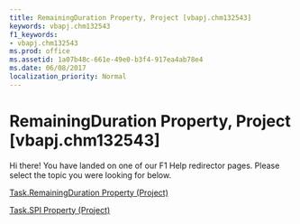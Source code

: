 ```yaml
---
title: RemainingDuration Property, Project [vbapj.chm132543]
keywords: vbapj.chm132543
f1_keywords:
- vbapj.chm132543
ms.prod: office
ms.assetid: 1a07b48c-661e-49e0-b3f4-917ea4ab78e4
ms.date: 06/08/2017
localization_priority: Normal
---
```



# RemainingDuration Property, Project [vbapj.chm132543]

Hi there! You have landed on one of our F1 Help redirector pages. Please select the topic you were looking for below.

[Task.RemainingDuration Property (Project)](http://msdn.microsoft.com/library/32d0129e-1f25-016a-b012-419407f17ad1%28Office.15%29.aspx)

[Task.SPI Property (Project)](http://msdn.microsoft.com/library/aeb99805-b293-e94c-1c68-b73cafef658b%28Office.15%29.aspx)


